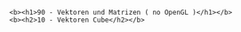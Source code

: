     <b><h1>90 - Vektoren und Matrizen ( no OpenGL )</h1></b>
    <b><h2>10 - Vektoren Cube</h2></b>

